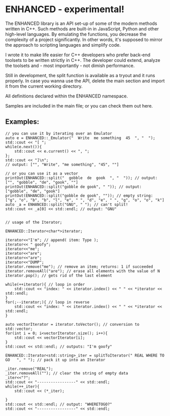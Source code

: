 # ENHANCED - experimental!

The ENHANCED library is an API set-up of some of the modern methods written in C++. Such methods are built-in in JavaScript, Python and other high-level languages. By emulating the functions, you decrease the complexity of a project significantly. In other words, it's supposed to mirror the approach to scripting languages and simplify code.

I wrote it to make life easier for C++ developers who prefer back-end toolsets to be written strictly in C++. The developer could extend, analyze the toolsets and - most importantly - not dimish performance.

Still in development, the split function is available as a tryout and it runs properly. In case you wanna use the API, delete the main section and import it from the current working directory.


All definitions declared within the ENHANCED namespace.

Samples are included in the main file; or you can check them out here.

## Examples:

	// you can use it by iterating over an Emulator
	auto e = ENHANCED::_Emulator("  Write  me something  45  ", "  "); 
	std::cout << "[ ";
	while(e.next()){
		std::cout << e.current() << ", ";
	};
	std::cout << "]\n";
	// output: ["", "Write", "me something", "45", ""]
	
	// or you can use it as a vector
	printOut(ENHANCED::split("  gobble  de  gook  ", "  ")); // output: ["", "gobble", "de", "gook", ""]
	printOut(ENHANCED::split("gobble de gook", " ")); // output: ["gobble", "de", "gook"]
	printOut(ENHANCED::split("gobble de gook", "")); // empty string: ["g", "o", "b", "b", "l", "e", " ", "d", "e", " ", "g", "o", "o", "k"]
	auto _a = ENHANCED::split("GNU", " "); // can't split!
	std::cout << _a[0] << std::endl; // output: "GNU"
	
	
	// usage of the Iterator;
	
	ENHANCED::Iterator<char*>iterator;
	
	iterator<<"I'm"; // append( item: Type );
	iterator<< " goofy";
	iterator<<"me";
	iterator<<"are";
	iterator<<"are";
	iterator<<"DUMP";
	iterator.remove("me"); // remove an item; returns: 1 if succeeded
	iterator.removeAll("are"); // erase all elements with the value of N
	iterator.pop(); // gets rid of the last element

	while(++iterator){ // loop in order
		std::cout << "index: " << iterator.index() << " " << *iterator << std::endl;
	}
	for(;--iterator;){ // loop in reverse
		std::cout << "index: " << iterator.index() << " " << *iterator << std::endl;
	}

	auto vectorIterator = iterator.toVector(); // conversion to std::vector;
	for(int i = 0; i<vectorIterator.size(); i++){
		std::cout << vectorIterator[i];		
	}
	std::cout << std::endl; // outputs: "I'm goofy"
	
	ENHANCED::Iterator<std::string>_iter = splitToIterator(" REAL WHERE TO GO   ", " "); // pack it up into an Iterator

	_iter.remove("REAL");
	_iter.removeAll(""); // clear the string of empty data
	_iter<<"?";
	std::cout << "-----------------" << std::endl;
	while(++_iter){
		std::cout << (*_iter);

	}
	std::cout << std::endl; // output: "WHERETOGO?"
	std::cout << "-----------------" << std::endl;

